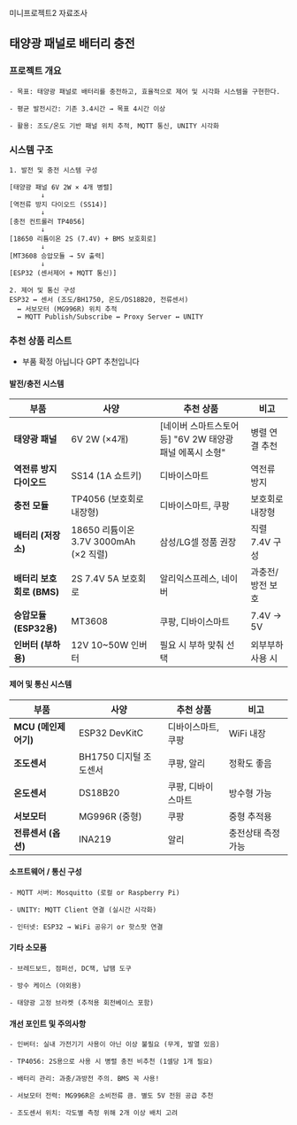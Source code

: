 미니프로젝트2 자료조사
## 태양광 패널로 배터리 충전

### 프로젝트 개요
	- 목표: 태양광 패널로 배터리를 충전하고, 효율적으로 제어 및 시각화 시스템을 구현한다.

	- 평균 발전시간: 기존 3.4시간 → 목표 4시간 이상

	- 활용: 조도/온도 기반 패널 위치 추적, MQTT 통신, UNITY 시각화

### 시스템 구조
	1. 발전 및 충전 시스템 구성

	[태양광 패널 6V 2W × 4개 병렬]
			↓
	[역전류 방지 다이오드 (SS14)]
			↓
	[충전 컨트롤러 TP4056]
			↓
	[18650 리튬이온 2S (7.4V) + BMS 보호회로]
			↓
	[MT3608 승압모듈 → 5V 출력]
			↓
	[ESP32 (센서제어 + MQTT 통신)]

	2. 제어 및 통신 구성
	ESP32 ↔ 센서 (조도/BH1750, 온도/DS18B20, 전류센서)
      ↔ 서보모터 (MG996R) 위치 추적
      ↔ MQTT Publish/Subscribe ↔ Proxy Server ↔ UNITY


### 추천 상품 리스트

- 부품 확정 아닙니다 GPT 추천입니다
#### 발전/충전 시스템
| 부품                 | 사양                              | 추천 상품                                 | 비고         |
| ------------------ | ------------------------------- | ------------------------------------- | ---------- |
| **태양광 패널**         | 6V 2W (×4개)                     | \[네이버 스마트스토어 등] "6V 2W 태양광 패널 에폭시 소형" | 병렬 연결 추천   |
| **역전류 방지 다이오드**    | SS14 (1A 쇼트키)                   | 디바이스마트                        | 역전류 방지  |
| **충전 모듈**          | TP4056 (보호회로 내장형)               | 디바이스마트, 쿠팡                            | 보호회로 내장형    |
| **배터리 (저장소)**      | 18650 리튬이온 3.7V 3000mAh (×2 직렬) | 삼성/LG셀 정품 권장                          | 직렬 7.4V 구성  |
| **배터리 보호회로 (BMS)** | 2S 7.4V 5A 보호회로                 | 알리익스프레스, 네이버                          | 과충전/방전 보호  |
| **승압모듈 (ESP32용)**  | MT3608                     | 쿠팡, 디바이스마트                            | 7.4V → 5V |
| **인버터 (부하용)**      | 12V 10~50W 인버터                     | 필요 시 부하 맞춰 선택                         | 외부부하 사용 시  |

#### 제어 및 통신 시스템
| 부품              | 사양              | 추천 상품      | 비고         |
| --------------- | --------------- | ---------- | ---------- |
| **MCU (메인제어기)** | ESP32 DevKitC   | 디바이스마트, 쿠팡 | WiFi 내장    |
| **조도센서**        | BH1750 디지털 조도센서 | 쿠팡, 알리     | 정확도 좋음     |
| **온도센서**        | DS18B20         | 쿠팡, 디바이스마트 | 방수형 가능     |
| **서보모터**        | MG996R (중형)     | 쿠팡         | 중형 추적용     |
| **전류센서 (옵션)**   | INA219          | 알리         | 충전상태 측정 가능 |

#### 소프트웨어 / 통신 구성

	- MQTT 서버: Mosquitto (로컬 or Raspberry Pi)

	- UNITY: MQTT Client 연결 (실시간 시각화)

	- 인터넷: ESP32 → WiFi 공유기 or 핫스팟 연결

#### 기타 소모품

	- 브레드보드, 점퍼선, DC잭, 납땜 도구

	- 방수 케이스 (야외용)

	- 태양광 고정 브라켓 (추적용 회전베이스 포함)



#### 개선 포인트 및 주의사항

	- 인버터: 실내 가전기기 사용이 아닌 이상 불필요 (무게, 발열 있음)

	- TP4056: 2S용으로 사용 시 병렬 충전 비추천 (1셀당 1개 필요)

	- 배터리 관리: 과충/과방전 주의. BMS 꼭 사용!

	- 서보모터 전력: MG996R은 소비전류 큼. 별도 5V 전원 공급 추천

	- 조도센서 위치: 각도별 측정 위해 2개 이상 배치 고려

